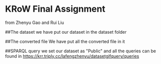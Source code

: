 # KRoW Final Assignment
from Zhenyu Gao and Rui Liu

##The dataset
we have put our dataset in the dataset folder

##The converted file
We have put all the converted file in it

##SPARQL query
we set our dataset as "Public" and all the queries can be found in https://krr.triply.cc/lafengzhenyu/datasetgifquery/queries
